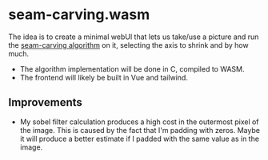 # seam-carving.wasm

The idea is to create a minimal webUI that lets us take/use a picture and run the
[seam-carving algorithm](https://en.wikipedia.org/wiki/Seam_carving) on it, selecting the axis to shrink and
by how much.

- The algorithm implementation will be done in C, compiled to WASM.
- The frontend will likely be built in Vue and tailwind.

## Improvements

- My sobel filter calculation produces a high cost in the outermost pixel of the image. This is caused by the
  fact that I'm padding with zeros. Maybe it will produce a better estimate if I padded with the same value as
  in the image.
